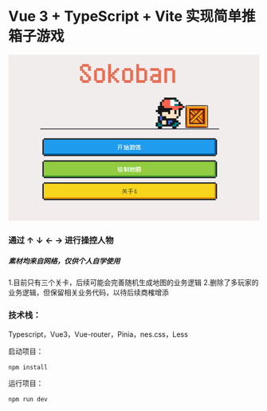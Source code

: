 # Vue 3 + TypeScript + Vite 实现简单推箱子游戏

![sokoban](./public/sokoban.png)

###

### 通过 ↑ ↓ ← → 进行操控人物

##### 素材均来自网络，仅供个人自学使用

1.目前只有三个关卡，后续可能会完善随机生成地图的业务逻辑
2.删除了多玩家的业务逻辑，但保留相关业务代码，以待后续商榷增添

### 技术栈：

Typescript，Vue3，Vue-router，Pinia，nes.css，Less

启动项目：

```ssh
npm install
```

运行项目：

```ssh
npm run dev
```

